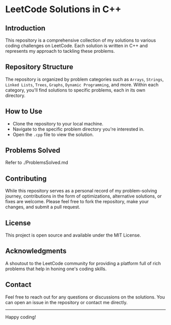 # LeetCode Solutions in C++

## Introduction
This repository is a comprehensive collection of my solutions to various coding challenges on LeetCode. Each solution is written in C++ and represents my approach to tackling these problems.

## Repository Structure
The repository is organized by problem categories such as `Arrays`, `Strings`, `Linked Lists`, `Trees`, `Graphs`, `Dynamic Programming`, and more. Within each category, you'll find solutions to specific problems, each in its own directory.

## How to Use
- Clone the repository to your local machine.
- Navigate to the specific problem directory you're interested in.
- Open the `.cpp` file to view the solution.

## Problems Solved
Refer to ./ProblemsSolved.md

## Contributing
While this repository serves as a personal record of my problem-solving journey, contributions in the form of optimizations, alternative solutions, or fixes are welcome. Please feel free to fork the repository, make your changes, and submit a pull request.

## License
This project is open source and available under the MIT License.

## Acknowledgments
A shoutout to the LeetCode community for providing a platform full of rich problems that help in honing one's coding skills.

## Contact
Feel free to reach out for any questions or discussions on the solutions. You can open an issue in the repository or contact me directly.

---

Happy coding!
